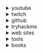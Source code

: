 <details>
  <summary>youtube</summary>
   <blockquote>
    
<details>
  <summary>videos</summary>
   <blockquote>
		
   - guide to learn hacking: https://www.youtube.com/watch?v=2TofunAI6fU
   - can değer: https://www.youtube.com/watch?v=hUb8evQHhCQ
   - can değer with adil burak şen: https://www.youtube.com/watch?v=xb-v5UyNp4g 
   - suat karaytu: https://www.youtube.com/watch?v=6RLsvhT3Fps
   - mdisec hackerone yayını: https://www.youtube.com/watch?v=GMi87PFsgd4
   - gökay beksen: https://www.youtube.com/watch?v=PSZfegwMY6Y
   - burp suite basics: https://www.youtube.com/watch?v=G3hpAeoZ4ek
   - 10 tips for bug bounty: https://www.youtube.com/watch?v=s-baVDolDpI
   - reconless bug bounty tips: https://www.youtube.com/watch?v=Y1S5s3FmFsI 
	 
   </blockquote>
</details>
    
<details>
  <summary>playlists</summary>
   <blockquote>
    
   - mdisec web security hacking: https://www.youtube.com/playlist?list=PLwP4ObPL5GY940XhCtAykxLxLEOKCu0nT
   - web hacking 101 playlist: https://www.youtube.com/playlist?list=PLZaG0MNecryP55u43LWqHy5MADcvLjnL-
   - the cyber mentor web pentest playlist: https://www.youtube.com/playlist?list=PLLKT__MCUeixCoi2jtP2Jj8nZzM4MOzBL
   - hackersploit webpentest playlist: https://www.youtube.com/playlist?list=PLBf0hzazHTGO3EpGAs718LvLsiMIv9dSC 
   - hackersploit burp suite tutorial playlist: https://www.youtube.com/playlist?list=PLBf0hzazHTGP2L7AoWTIhggUsDdNZhfBl
   - hacksplained burp suite 101 playlist: https://www.youtube.com/playlist?list=PL8j1j35M7wtI4IvNS7ItrM8dTYXx2nYfX 
   - bugcrowd university playlist: https://www.youtube.com/playlist?list=PLIK9nm3mu-S4K4jMHwtplbrE1JMg0jyN-
   - insiderphd series for new bug hunters playlist: https://www.youtube.com/playlist?list=PLbyncTkpno5FAC0DJYuJrEqHSMdudEffw 
   
   </blockquote>
</details>
  
 <details>
  <summary>channels</summary>
   <blockquote>
  
   - gökay beksen playlists: https://www.youtube.com/c/gokaybeksen1/playlists
   - bug bounty public disclosure channel: https://www.youtube.com/channel/UCNRM4GH-SD85WCSqeSb4xUA/videos
   - bugcrowd playlists: https://www.youtube.com/c/Bugcrowd/playlists
   - insiderphd playlists: https://www.youtube.com/c/InsiderPhD/playlists
   - hackersploit playlists: https://www.youtube.com/c/HackerSploit/playlists
   - jhaddix channel: https://www.youtube.com/c/jhaddix/videos
   - reconless channel: https://www.youtube.com/channel/UCCp25j1Zh9vc_WFm-nB9fhQ/videos
   - pwnfunction playlists: https://www.youtube.com/c/PwnFunction/playlists
   - thehackerish playlists: https://www.youtube.com/channel/UCIXot2vRgeM5alhAlpTbhQA/playlists
   - nahamsec channel: https://www.youtube.com/c/Nahamsec
   - stök: https://www.youtube.com/c/STOKfredrik
   
   </blockquote>
</details>
   </blockquote>
</details>





<details>
  <summary>twitch</summary>
   <blockquote>
    
<details>
  <summary>channels</summary>
   <blockquote>
	   
   - nahamsec: https://www.twitch.tv/nahamsec/videos?filter=all&sort=time
   </blockquote>
</details>

<details>
  <summary>videos</summary>
   <blockquote>
	   
   - mdisec burp eğitimi: https://www.twitch.tv/videos/580024014?collection=JbIfA4EXwxXZ_A&filter=collections&sort=time
   - adil burak şen recon 1: https://www.twitch.tv/videos/659359717?collection=Ou6qbH3nGRbySA
   - adil burak şen recon 2: https://www.twitch.tv/videos/666158573?collection=Ou6qbH3nGRbySA
   </blockquote>
</details>
    
   </blockquote>
</details>






<details>
  <summary>github</summary>
   <blockquote>
    
   - https://github.com/OWASP/wstg
   - https://github.com/reddelexc/hackerone-reports
   - https://github.com/nahamsec/Resources-for-Beginner-Bug-Bounty-Hunters
   - https://github.com/bugcrowd/bugcrowd_university
   - https://github.com/KathanP19/HowToHunt
   - https://github.com/qazbnm456/awesome-web-security#readm
   - https://github.com/juliocesarfort/public-pentesting-reports
   - https://github.com/EdOverflow/can-i-take-over-xyz
   - https://github.com/nahamsec/Resources-for-Beginner-Bug-Bounty-Hunters
   - https://enfinlay.github.io/bugbounty/2020/08/15/so-you-wanna-hack.html
   - https://enfinlay.github.io/sto/ip/domain/bugbounty/2020/09/12/ip-server-domain.html
   </blockquote>
</details>






<details>
  <summary>tryhackme</summary>
   <blockquote>
    
   - https://tryhackme.com/room/rpburpsuite
   - https://tryhackme.com/room/owasptop10
   - https://tryhackme.com/room/webfundamentals
   - https://tryhackme.com/room/webappsec101
   - https://tryhackme.com/room/vulnversity
   - https://tryhackme.com/room/juiceshop
   - https://tryhackme.com/room/rpwebscanning
   - https://tryhackme.com/room/dvwa
   - https://tryhackme.com/room/jack
   - https://tryhackme.com/room/shodan
   </blockquote>
</details>






<details>
  <summary>web sites</summary>
   <blockquote>
    
   - https://www.bugcrowd.com/hackers/bugcrowd-university
   - https://www.hacker101.com/videos
   - https://owasp.org/www-project-top-ten/
   - https://sucuri.net/guides/owasp-top-10-security-vulnerabilities-2020/
   - https://medium.com/@mehmetsalihbindak/k%C4%B1sa-k%C4%B1sa-yararl%C4%B1-linkler-9-bug-bounty-d%C3%BCnyas%C4%B1-ve-3-g%C3%BCzel-kitap-%C3%B6nerisi-95563737ebf
   - https://owasp.org/www-chapter-coimbatore/assets/files/Lets%20Recon.pdf
   - https://techvomit.net/web-application-penetration-testing-notes/
   - https://docs.google.com/presentation/d/1xgvEScGZ_ukNY0rmfKz1JN0sn-CgZY_rTp2B_SZvijk/edit#slide=id.g4052c4692d_0_408
   - https://medium.com/@zonduu/bug-bounty-beginners-guide-683e9d567b9f
   - https://blog.mert.ninja/
   - https://www.bugbountyhunter.com
   - https://bugbountyguide.com
   - https://bugbountyworld.com
   - https://bugbountyforum.com
   - https://whoami.securitybreached.org/2019/06/03/guide-getting-started-in-bug-bounty-hunting/
   - https://web.stanford.edu/class/cs253/
   - https://www.netsparker.com/blog/web-security/sql-injection-cheat-sheet/
   - https://pentesterlab.com/
   - http://vulnweb.com/
   - https://portswigger.net/web-security
   - https://www.exploit-db.com/
   - https://portswigger.net/blog/finding-your-first-bug-bounty-hunting-tips-from-the-burp-suite-community
   - https://medium.com/@zonduu/bug-bounty-beginners-guide-683e9d567b9f
   - https://twitter.com/pirateducky/status/1300566000665014275
   - https://tillsongalloway.com/finding-sensitive-information-on-github/index.html
   </blockquote>
</details>






<details>
  <summary>tools</summary>
   <blockquote>
    
   - https://github.com/AlexisAhmed/BugBountyTools
   - hackersploit bug hunting tools: https://www.youtube.com/watch?v=1J7dWJMEnl8 
   - https://github.com/fransr/postMessage-tracker
   - https://github.com/danielmiessler/SecLists
   - https://github.com/1N3/IntruderPayloads
   - https://github.com/heilla/SecurityTesting
   - https://github.com/swisskyrepo/PayloadsAllTheThings
   - https://github.com/fuzzdb-project/fuzzdb
   - https://github.com/nahamsec/lazyrecon
   - https://github.com/Screetsec/Sudomy
   - https://github.com/j3ssie/Osmedeus
   - https://www.shodan.io
   - https://builtwith.com/
   - https://crt.sh/
   - https://securityheaders.com/
   - https://weleakinfo.to/v2/
   - https://www.ripe.net/
   - https://mxtoolbox.com/
   - https://github.com/sushiwushi/bug-bounty-dorks
   - https://github.com/hemantsolo/Bug-Bounty-Dorks-And-Platforms/blob/master/Bug_Bounty_Dorks.md
   - https://github.com/random-robbie/bugbountydork
   - https://sslmate.com/certspotter/
   - https://scrapy.org/
   - https://gchq.github.io/CyberChef/
   - https://whatcms.org/
   - https://github.com/s0md3v/Striker
   - https://tools.w3cub.com/html-escape-unescape
   - https://github.com/Findomain/Findomain
   </blockquote>
</details>







<details>
  <summary>books</summary>
   <blockquote>
    
   - hackerone web hacking 101 book: register for hackerone and take it from your mail inbox 
   </blockquote>
</details>
